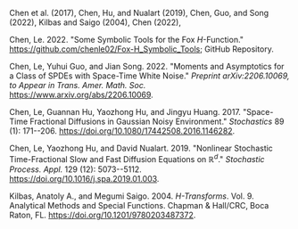 Chen et al. (2017), Chen, Hu, and Nualart (2019), Chen, Guo, and Song
(2022), Kilbas and Saigo (2004), Chen (2022),



Chen, Le. 2022. "Some Symbolic Tools for the Fox $H$-Function."
<https://github.com/chenle02/Fox-H_Symbolic_Tools>; GitHub Repository.



Chen, Le, Yuhui Guo, and Jian Song. 2022. "Moments and Asymptotics for a
Class of SPDEs with Space-Time White Noise." *Preprint arXiv:2206.10069,
to Appear in Trans. Amer. Math. Soc.*
<https://www.arxiv.org/abs/2206.10069>.



Chen, Le, Guannan Hu, Yaozhong Hu, and Jingyu Huang. 2017. "Space-Time
Fractional Diffusions in Gaussian Noisy Environment." *Stochastics* 89
(1): 171--206. <https://doi.org/10.1080/17442508.2016.1146282>.



Chen, Le, Yaozhong Hu, and David Nualart. 2019. "Nonlinear Stochastic
Time-Fractional Slow and Fast Diffusion Equations on $\mathbb{R}^d$."
*Stochastic Process. Appl.* 129 (12): 5073--5112.
<https://doi.org/10.1016/j.spa.2019.01.003>.



Kilbas, Anatoly A., and Megumi Saigo. 2004. *$H$-Transforms*. Vol. 9.
Analytical Methods and Special Functions. Chapman & Hall/CRC, Boca
Raton, FL. <https://doi.org/10.1201/9780203487372>.


